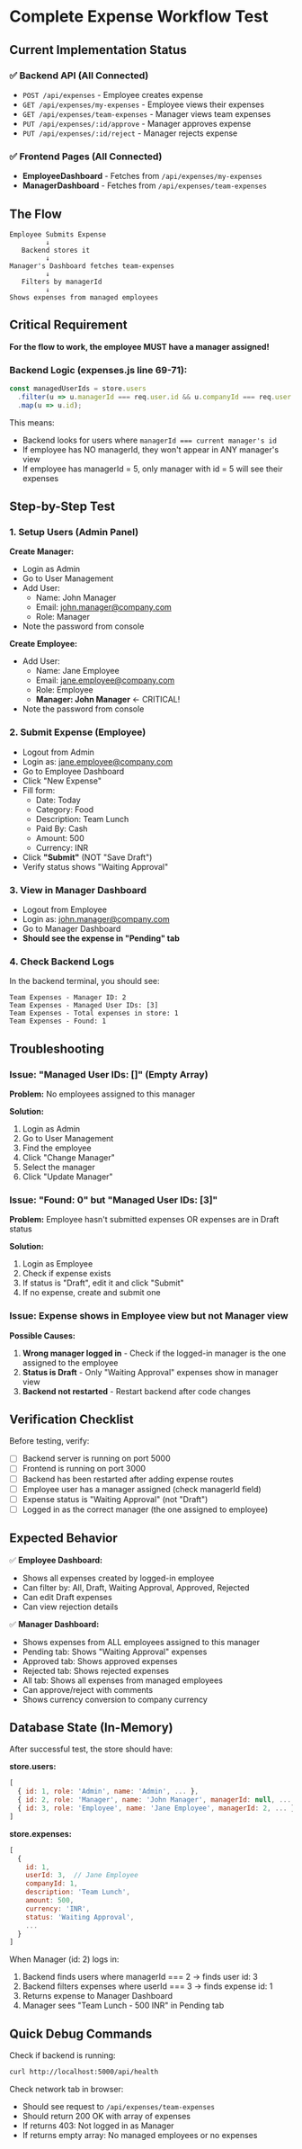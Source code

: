 # Complete Expense Workflow Test

## Current Implementation Status

### ✅ Backend API (All Connected)
- `POST /api/expenses` - Employee creates expense
- `GET /api/expenses/my-expenses` - Employee views their expenses
- `GET /api/expenses/team-expenses` - Manager views team expenses
- `PUT /api/expenses/:id/approve` - Manager approves expense
- `PUT /api/expenses/:id/reject` - Manager rejects expense

### ✅ Frontend Pages (All Connected)
- **EmployeeDashboard** - Fetches from `/api/expenses/my-expenses`
- **ManagerDashboard** - Fetches from `/api/expenses/team-expenses`

## The Flow

```
Employee Submits Expense
         ↓
   Backend stores it
         ↓
Manager's Dashboard fetches team-expenses
         ↓
   Filters by managerId
         ↓
Shows expenses from managed employees
```

## Critical Requirement

**For the flow to work, the employee MUST have a manager assigned!**

### Backend Logic (expenses.js line 69-71):
```javascript
const managedUserIds = store.users
  .filter(u => u.managerId === req.user.id && u.companyId === req.user.companyId)
  .map(u => u.id);
```

This means:
- Backend looks for users where `managerId === current manager's id`
- If employee has NO managerId, they won't appear in ANY manager's view
- If employee has managerId = 5, only manager with id = 5 will see their expenses

## Step-by-Step Test

### 1. Setup Users (Admin Panel)

**Create Manager:**
- Login as Admin
- Go to User Management
- Add User:
  - Name: John Manager
  - Email: john.manager@company.com
  - Role: Manager
- Note the password from console

**Create Employee:**
- Add User:
  - Name: Jane Employee
  - Email: jane.employee@company.com
  - Role: Employee
  - **Manager: John Manager** ← CRITICAL!
- Note the password from console

### 2. Submit Expense (Employee)

- Logout from Admin
- Login as: jane.employee@company.com
- Go to Employee Dashboard
- Click "New Expense"
- Fill form:
  - Date: Today
  - Category: Food
  - Description: Team Lunch
  - Paid By: Cash
  - Amount: 500
  - Currency: INR
- Click **"Submit"** (NOT "Save Draft")
- Verify status shows "Waiting Approval"

### 3. View in Manager Dashboard

- Logout from Employee
- Login as: john.manager@company.com
- Go to Manager Dashboard
- **Should see the expense in "Pending" tab**

### 4. Check Backend Logs

In the backend terminal, you should see:
```
Team Expenses - Manager ID: 2
Team Expenses - Managed User IDs: [3]
Team Expenses - Total expenses in store: 1
Team Expenses - Found: 1
```

## Troubleshooting

### Issue: "Managed User IDs: []" (Empty Array)

**Problem:** No employees assigned to this manager

**Solution:**
1. Login as Admin
2. Go to User Management
3. Find the employee
4. Click "Change Manager"
5. Select the manager
6. Click "Update Manager"

### Issue: "Found: 0" but "Managed User IDs: [3]"

**Problem:** Employee hasn't submitted expenses OR expenses are in Draft status

**Solution:**
1. Login as Employee
2. Check if expense exists
3. If status is "Draft", edit it and click "Submit"
4. If no expense, create and submit one

### Issue: Expense shows in Employee view but not Manager view

**Possible Causes:**
1. **Wrong manager logged in** - Check if the logged-in manager is the one assigned to the employee
2. **Status is Draft** - Only "Waiting Approval" expenses show in manager view
3. **Backend not restarted** - Restart backend after code changes

## Verification Checklist

Before testing, verify:

- [ ] Backend server is running on port 5000
- [ ] Frontend is running on port 3000
- [ ] Backend has been restarted after adding expense routes
- [ ] Employee user has a manager assigned (check managerId field)
- [ ] Expense status is "Waiting Approval" (not "Draft")
- [ ] Logged in as the correct manager (the one assigned to employee)

## Expected Behavior

✅ **Employee Dashboard:**
- Shows all expenses created by logged-in employee
- Can filter by: All, Draft, Waiting Approval, Approved, Rejected
- Can edit Draft expenses
- Can view rejection details

✅ **Manager Dashboard:**
- Shows expenses from ALL employees assigned to this manager
- Pending tab: Shows "Waiting Approval" expenses
- Approved tab: Shows approved expenses
- Rejected tab: Shows rejected expenses
- All tab: Shows all expenses from managed employees
- Can approve/reject with comments
- Shows currency conversion to company currency

## Database State (In-Memory)

After successful test, the store should have:

**store.users:**
```javascript
[
  { id: 1, role: 'Admin', name: 'Admin', ... },
  { id: 2, role: 'Manager', name: 'John Manager', managerId: null, ... },
  { id: 3, role: 'Employee', name: 'Jane Employee', managerId: 2, ... }
]
```

**store.expenses:**
```javascript
[
  {
    id: 1,
    userId: 3,  // Jane Employee
    companyId: 1,
    description: 'Team Lunch',
    amount: 500,
    currency: 'INR',
    status: 'Waiting Approval',
    ...
  }
]
```

When Manager (id: 2) logs in:
1. Backend finds users where managerId === 2 → finds user id: 3
2. Backend filters expenses where userId === 3 → finds expense id: 1
3. Returns expense to Manager Dashboard
4. Manager sees "Team Lunch - 500 INR" in Pending tab

## Quick Debug Commands

Check if backend is running:
```bash
curl http://localhost:5000/api/health
```

Check network tab in browser:
- Should see request to `/api/expenses/team-expenses`
- Should return 200 OK with array of expenses
- If returns 403: Not logged in as Manager
- If returns empty array: No managed employees or no expenses
